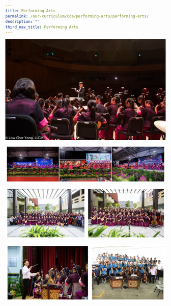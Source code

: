 ```yaml
---
title: Performing Arts
permalink: /our-curriculum/cca/performing-arts/performing-arts/
description: ""
third_nav_title: Performing Arts
---
```

![Performing Arts](/images/C0_AestheticNite.jpeg)

![Student Leaders in CCA](/images/Student%20Leaders%20in%20CCA.jpg)

![CCA Highlights](/images/CCA%20Highlights.jpg)

![History and Achievements](/images/History%20and%20Achievements.jpg)